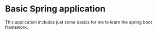 # Basic Spring application

This application includes just some basics for me to learn the spring boot framework. 

